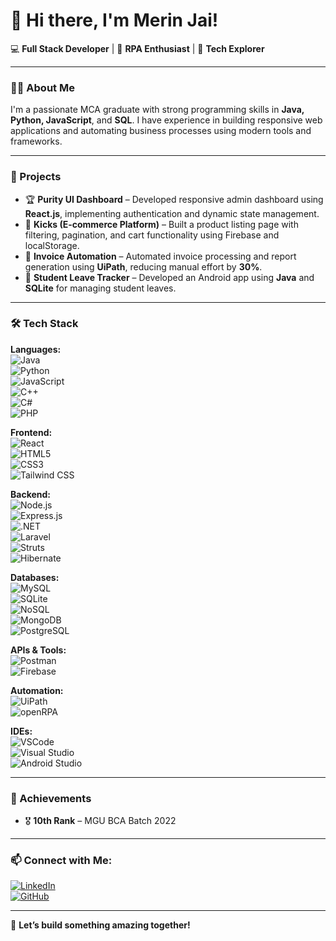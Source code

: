 # 👋 Hi there, I'm Merin Jai!  

💻 **Full Stack Developer** | 🧠 **RPA Enthusiast** | 🚀 **Tech Explorer**  

---
### 👨‍💻 About Me
I'm a passionate MCA graduate with strong programming skills in **Java, Python, JavaScript**, and **SQL**. I have experience in building responsive web applications and automating business processes using modern tools and frameworks. 
 
---

### 🚀 Projects
- 🏆 **Purity UI Dashboard** – Developed responsive admin dashboard using **React.js**, implementing authentication and dynamic state management.  
- 👟 **Kicks (E-commerce Platform)** – Built a product listing page with filtering, pagination, and cart functionality using Firebase and localStorage.  
- 📝 **Invoice Automation** – Automated invoice processing and report generation using **UiPath**, reducing manual effort by **30%**.  
- 🎯 **Student Leave Tracker** – Developed an Android app using **Java** and **SQLite** for managing student leaves.  

---

### 🛠️ Tech Stack  
**Languages:**  
![Java](https://img.shields.io/badge/Java-ED8B00?style=flat&logo=java&logoColor=white)  
![Python](https://img.shields.io/badge/Python-3776AB?style=flat&logo=python&logoColor=white)  
![JavaScript](https://img.shields.io/badge/JavaScript-F7DF1E?style=flat&logo=javascript&logoColor=black)  
![C++](https://img.shields.io/badge/C++-00599C?style=flat&logo=c%2B%2B&logoColor=white)  
![C#](https://img.shields.io/badge/C%23-239120?style=flat&logo=c-sharp&logoColor=white)  
![PHP](https://img.shields.io/badge/PHP-777BB4?style=flat&logo=php&logoColor=white)  

**Frontend:**  
![React](https://img.shields.io/badge/React-61DAFB?style=flat&logo=react&logoColor=black)  
![HTML5](https://img.shields.io/badge/HTML5-E34F26?style=flat&logo=html5&logoColor=white)  
![CSS3](https://img.shields.io/badge/CSS3-1572B6?style=flat&logo=css3&logoColor=white)  
![Tailwind CSS](https://img.shields.io/badge/Tailwind_CSS-38B2AC?style=flat&logo=tailwind-css&logoColor=white)  

**Backend:**  
![Node.js](https://img.shields.io/badge/Node.js-339933?style=flat&logo=node.js&logoColor=white)  
![Express.js](https://img.shields.io/badge/Express.js-000000?style=flat&logo=express&logoColor=white)  
![.NET](https://img.shields.io/badge/.NET-512BD4?style=flat&logo=.net&logoColor=white)  
![Laravel](https://img.shields.io/badge/Laravel-FF2D20?style=flat&logo=laravel&logoColor=white)  
![Struts](https://img.shields.io/badge/Struts-000000?style=flat&logoColor=white)  
![Hibernate](https://img.shields.io/badge/Hibernate-59666C?style=flat&logo=hibernate&logoColor=white)  

**Databases:**  
![MySQL](https://img.shields.io/badge/MySQL-4479A1?style=flat&logo=mysql&logoColor=white)  
![SQLite](https://img.shields.io/badge/SQLite-003B57?style=flat&logo=sqlite&logoColor=white)  
![NoSQL](https://img.shields.io/badge/NoSQL-3E3E3E?style=flat)  
![MongoDB](https://img.shields.io/badge/MongoDB-47A248?style=flat&logo=mongodb&logoColor=white)  
![PostgreSQL](https://img.shields.io/badge/PostgreSQL-336791?style=flat&logo=postgresql&logoColor=white)  

**APIs & Tools:**  
![Postman](https://img.shields.io/badge/Postman-FF6C37?style=flat&logo=postman&logoColor=white)  
![Firebase](https://img.shields.io/badge/Firebase-FFCA28?style=flat&logo=firebase&logoColor=black)  

**Automation:**  
![UiPath](https://img.shields.io/badge/UiPath-EC2025?style=flat&logo=uipath&logoColor=white)  
![openRPA](https://img.shields.io/badge/OpenRPA-000000?style=flat&logoColor=white)  

**IDEs:**  
![VSCode](https://img.shields.io/badge/VSCode-007ACC?style=flat&logo=visual-studio-code&logoColor=white)  
![Visual Studio](https://img.shields.io/badge/Visual%20Studio-5C2D91?style=flat&logo=visual-studio&logoColor=white)  
![Android Studio](https://img.shields.io/badge/Android%20Studio-3DDC84?style=flat&logo=android-studio&logoColor=white)  

---

### 🏅 Achievements
- 🎖️ **10th Rank** – MGU BCA Batch 2022  


---

### 📫 Connect with Me:
[![LinkedIn](https://img.shields.io/badge/LinkedIn-0A66C2?logo=linkedin&logoColor=white)](https://www.linkedin.com/in/merin-jai/)  
[![GitHub](https://img.shields.io/badge/GitHub-171515?logo=github&logoColor=white)](https://github.com/Merin-jai)  

---

🚀 **Let’s build something amazing together!**  

